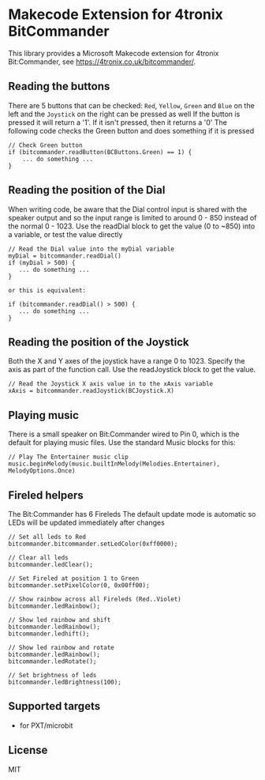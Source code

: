 # Makecode Extension for 4tronix BitCommander

This library provides a Microsoft Makecode extension for 4tronix Bit:Commander, see
https://4tronix.co.uk/bitcommander/.

## Reading the buttons

There are 5 buttons that can be checked: `Red`, `Yellow`, `Green` and `Blue` on the left and the `Joystick` on the right can be pressed as well
If the button is pressed it will return a '1'. If it isn't pressed, then it returns a '0'
The following code checks the Green button and does something if it is pressed

```
// Check Green button
if (bitcommander.readButton(BCButtons.Green) == 1) {
    ... do something ...
}
```

## Reading the position of the Dial

When writing code, be aware that the Dial control input is shared with the speaker output and so the input range is limited to around 0 - 850 instead of the normal 0 - 1023. 
Use the readDial block to get the value (0 to ~850) into a variable, or test the value directly

```
// Read the Dial value into the myDial variable
myDial = bitcommander.readDial()
if (myDial > 500) {
   ... do something ...
}

or this is equivalent:

if (bitcommander.readDial() > 500) {
   ... do something ...
}
```

## Reading the position of the Joystick

Both the X and Y axes of the joystick have a range 0 to 1023. Specify the axis as part of the function call.
Use the readJoystick block to get the value.

```
// Read the Joystick X axis value in to the xAxis variable
xAxis = bitcommander.readJoystick(BCJoystick.X)
```

## Playing music

There is a small speaker on Bit:Commander wired to Pin 0, which is the default for playing music files. Use the standard Music blocks for this:

```blocks
// Play The Entertainer music clip
music.beginMelody(music.builtInMelody(Melodies.Entertainer), MelodyOptions.Once)
```



## Fireled helpers

The Bit:Commander has 6 Fireleds
The default update mode is automatic so LEDs will be updated immediately after changes

```blocks
// Set all leds to Red
bitcommander.bitcommander.setLedColor(0xff0000);

// Clear all leds
bitcommander.ledClear();

// Set Fireled at position 1 to Green
bitcommander.setPixelColor(0, 0x00ff00);

// Show rainbow across all Fireleds (Red..Violet)
bitcommander.ledRainbow();

// Show led rainbow and shift
bitcommander.ledRainbow();
bitcommander.ledhift();

// Show led rainbow and rotate
bitcommander.ledRainbow();
bitcommander.ledRotate();

// Set brightness of leds
bitcommander.ledBrightness(100);
```

## Supported targets

* for PXT/microbit

## License
MIT
